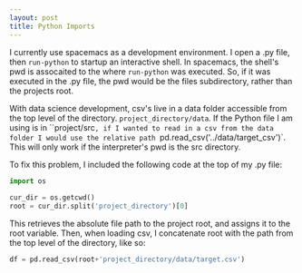 ```yaml
---
layout: post
title: Python Imports
---
```


I currently use spacemacs as a development environment.  I open a .py file, then `run-python` to startup an interactive shell.  In spacemacs, the shell's pwd is assocaited to the where `run-python` was executed. So, if it was executed in the .py file, the pwd would be the files subdirectory, rather than the projects root.

With data science development, csv's live in a data folder accessible from the top level of the directory.  `project_directory/data`. If the Python file I am using is in ``project/src`, if I wanted to read in a csv from the data folder I would use the relative path `pd.read_csv('../data/target_csv')`. This will only work if the interpreter's pwd is the src directory.

To fix this problem, I included the following code at the top of my .py file:

```python   
import os  
  
cur_dir = os.getcwd()  
root = cur_dir.split('project_directory')[0]  

```

This retrieves the absolute file path to the project root, and assigns it to the root variable.  Then, when loading csv, I concatenate root with the path from the top level of the directory, like so:

```python
df = pd.read_csv(root+'project_directory/data/target.csv')
```
